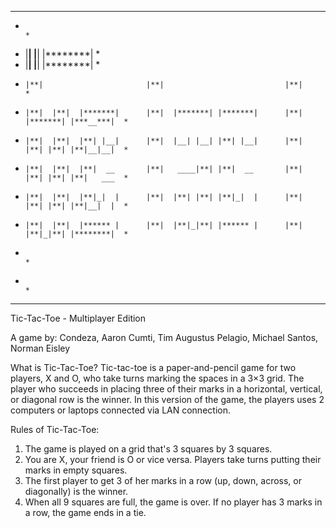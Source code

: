 ********************************************************************************************
*                                                                                           *
*  |********|                 |********|                     |********|                     *
*  |********|                 |********|                     |********|                     *     
*     |**|                       |**|                           |**|                        *
*     |**|  |**|  |*******|      |**|  |*******| |*******|      |**|  |*******| |***__***|  *
*     |**|  |**|  |**| |__|      |**|  |__| |__| |**| |__|      |**|  |**| |**| |**|__|__|  *
*     |**|  |**|  |**|  __       |**|   ____|**| |**|  __       |**|  |**| |**| |**|   ___  *
*     |**|  |**|  |**|_|  |      |**|  |**| |**| |**|_|  |      |**|  |**| |**| |**|__|  |  *
*     |**|  |**|  |****** |      |**|  |**|_|**| |****** |      |**|  |**|_|**| |********|  *
*                                                                                           *
*                                                                                           *
********************************************************************************************


Tic-Tac-Toe - Multiplayer Edition

A game by:
Condeza, Aaron
Cumti, Tim Augustus
Pelagio, Michael
Santos, Norman Eisley

What is Tic-Tac-Toe?
	Tic-tac-toe is a paper-and-pencil game for two players, X and O, who take turns marking the spaces in a 3×3 grid. The player who succeeds in placing three of their marks in a horizontal, vertical, or diagonal row is the winner.
	In this version of the game, the players uses 2 computers or laptops connected via LAN connection. 

Rules of Tic-Tac-Toe:
1. The game is played on a grid that's 3 squares by 3 squares.
2. You are X, your friend is O or vice versa. Players take turns putting their marks in empty squares.
3. The first player to get 3 of her marks in a row (up, down, across, or diagonally) is the winner.
4. When all 9 squares are full, the game is over. If no player has 3 marks in a row, the game ends in a tie.

	
